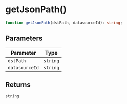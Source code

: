 # getJsonPath()

```ts
function getJsonPath(dstPath, datasourceId): string;
```

## Parameters

| Parameter      | Type     |
| -------------- | -------- |
| `dstPath`      | `string` |
| `datasourceId` | `string` |

## Returns

`string`
